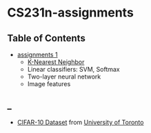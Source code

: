 # CS231n-assignments

## Table of Contents

* [assignments 1](./assignments1/)
  * [K-Nearest Neighbor](./assignments1/knn_image_classifier.ipynb)
  * Linear classifiers: SVM, Softmax
  * Two-layer neural network
  * Image features

## _

* [CIFAR-10 Dataset](./cifar-10-batches-py/) from [University of Toronto](https://www.cs.toronto.edu/~kriz/cifar.html)
